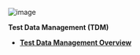 ![image](/articles/images/welcome_to_wiki.png)

<strong>Test Data Management (TDM)<strong>

<ul>
<li><a href="01_tdm_overview.md">Test Data Management Overview</a></li>

</ul>

